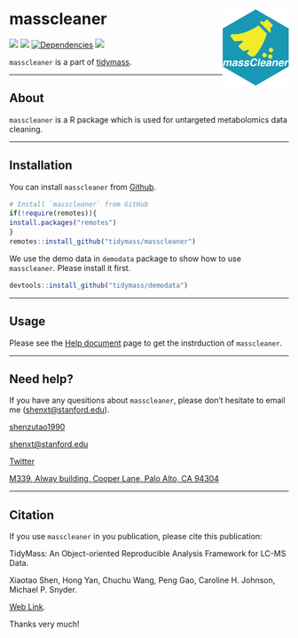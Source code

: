 <!-- README.md is generated from README.Rmd. Please edit that file -->

# masscleaner <img src="man/figures/masscleaner_logo.png" align="right" alt="" width="120" />

[![](https://www.r-pkg.org/badges/version/masscleaner?color=green)](https://cran.r-project.org/package=masscleaner)
[![](https://img.shields.io/github/languages/code-size/tidymass/masscleaner.svg)](https://github.com/tidymass/masscleaner)
[![Dependencies](https://tinyverse.netlify.com/badge/masscleaner)](https://cran.r-project.org/package=masscleaner)
[![](https://img.shields.io/badge/lifecycle-experimental-orange.svg)](https://www.tidyverse.org/lifecycle/#experimental)

`masscleaner` is a part of [tidymass](https://www.tidymass.org/).

------

## **About**

`masscleaner` is a R package which is used for untargeted metabolomics data
cleaning.

-----

## **Installation**

You can install `masscleaner` from
[Github](https://github.com/tidymass/masscleaner).

``` r
# Install `masscleaner` from GitHub
if(!require(remotes)){
install.packages("remotes")
}
remotes::install_github("tidymass/masscleaner")
```

We use the demo data in `demodata` package to show how to use
`masscleaner`. Please install it first.

``` r
devtools::install_github("tidymass/demodata")
```

-----

## **Usage**

Please see the [Help document](https://tidymass.github.io/masscleaner/articles/masscleaner_instruction.html)
page to get the instrduction of `masscleaner`.

-----

## **Need help?**

If you have any quesitions about `masscleaner`, please don’t hesitate to
email me (<shenxt@stanford.edu>).

<i class="fa fa-weixin"></i>
[shenzutao1990](https://www.shenxt.info/files/wechat_QR.jpg)

<i class="fa fa-envelope"></i> <shenxt@stanford.edu>

<i class="fa fa-twitter"></i>
[Twitter](https://twitter.com/JasperShen1990)

<i class="fa fa-map-marker-alt"></i> [M339, Alway building, Cooper Lane,
Palo Alto,
CA 94304](https://www.google.com/maps/place/Alway+Building/@37.4322345,-122.1770883,17z/data=!3m1!4b1!4m5!3m4!1s0x808fa4d335c3be37:0x9057931f3b312c29!8m2!3d37.4322345!4d-122.1748996)

-----

## **Citation**

If you use `masscleaner` in you publication, please cite this publication:

TidyMass: An Object-oriented Reproducible Analysis Framework for LC-MS Data.

Xiaotao Shen, Hong Yan, Chuchu Wang, Peng Gao, Caroline H. Johnson, Michael P. Snyder.

[Web Link](https://www.biorxiv.org/content/10.1101/2022.03.15.484499v1).

Thanks very much\!
